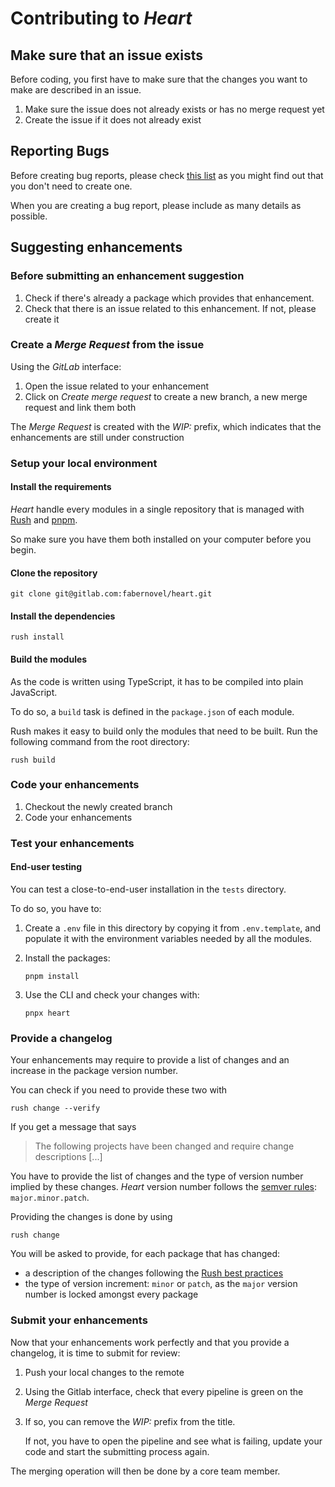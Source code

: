 # Contributing to _Heart_

## Make sure that an issue exists

Before coding, you first have to make sure that the changes you want to make are described in an issue.

1. Make sure the issue does not already exists or has no merge request yet
2. Create the issue if it does not already exist

## Reporting Bugs

Before creating bug reports, please check [this list](https://gitlab.com/fabernovel/heart/-/boards) as you might find out that you don't need to create one.

When you are creating a bug report, please include as many details as possible.

## Suggesting enhancements

### Before submitting an enhancement suggestion

1. Check if there's already a package which provides that enhancement.
2. Check that there is an issue related to this enhancement. If not, please create it

### Create a _Merge Request_ from the issue

Using the _GitLab_ interface:

1. Open the issue related to your enhancement
2. Click on _Create merge request_ to create a new branch, a new merge request and link them both

The _Merge Request_ is created with the _WIP:_ prefix, which indicates that the enhancements are still under construction

### Setup your local environment

#### Install the requirements

_Heart_ handle every modules in a single repository that is managed with [Rush](https://rushjs.io/) and [pnpm](https://pnpm.js.org/).

So make sure you have them both installed on your computer before you begin.

#### Clone the repository

```shell
git clone git@gitlab.com:fabernovel/heart.git
```

#### Install the dependencies

```shell
rush install
```

#### Build the modules

As the code is written using TypeScript, it has to be compiled into plain JavaScript.

To do so, a `build` task is defined in the `package.json` of each module.

Rush makes it easy to build only the modules that need to be built. Run the following command from the root directory:

```shell
rush build
```

### Code your enhancements

1. Checkout the newly created branch
2. Code your enhancements

### Test your enhancements

#### End-user testing

You can test a close-to-end-user installation in the `tests` directory.

To do so, you have to:

1. Create a `.env` file in this directory by copying it from `.env.template`, and populate it with the environment variables needed by all the modules.

2. Install the packages:

    ```shell
    pnpm install
    ````

3. Use the CLI and check your changes with:

    ```shell
    pnpx heart
    ```

### Provide a changelog

Your enhancements may require to provide a list of changes and an increase in the package version number.

You can check if you need to provide these two with
    
```shell
rush change --verify
```

If you get a message that says
> The following projects have been changed and require change descriptions [...]

You have to provide the list of changes and the type of version number implied by these changes. _Heart_ version number follows the [semver rules](https://semver.org/): `major.minor.patch`.

Providing the changes is done by using

```shell
rush change
```

You will be asked to provide, for each package that has changed:

* a description of the changes following the [Rush best practices](https://rushjs.io/pages/best_practices/change_logs/)
* the type of version increment: `minor` or `patch`, as the `major` version number is locked amongst every package

### Submit your enhancements

Now that your enhancements work perfectly and that you provide a changelog, it is time to submit for review:

1. Push your local changes to the remote
2. Using the Gitlab interface, check that every pipeline is green on the _Merge Request_
3. If so, you can remove the _WIP:_ prefix from the title.
    
    If not, you have to open the pipeline and see what is failing, update your code and start the submitting process again.

The merging operation will then be done by a core team member.
